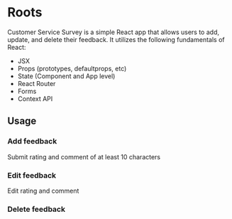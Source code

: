 # Roots
Customer Service Survey is a simple React app that allows users to add, update, and delete their feedback. It utilizes the following fundamentals of React:

* JSX
* Props (prototypes, defaultprops, etc)
* State (Component and App level)
* React Router
* Forms
* Context API

## Usage

### Add feedback
Submit rating and comment of at least 10 characters

### Edit feedback
Edit rating and comment

### Delete feedback